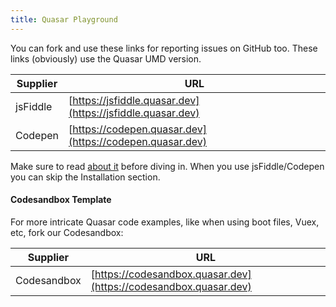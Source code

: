 ```yaml
---
title: Quasar Playground
---
```


You can fork and use these links for reporting issues on GitHub too. These links (obviously) use the Quasar UMD version.

| Supplier | URL |
| --- | --- |
| jsFiddle | [https://jsfiddle.quasar.dev](https://jsfiddle.quasar.dev) |
| Codepen | [https://codepen.quasar.dev](https://codepen.quasar.dev) |

Make sure to read [about it](/start/umd) before diving in. When you use jsFiddle/Codepen you can skip the Installation section.

#### Codesandbox Template

For more intricate Quasar code examples, like when using boot files, Vuex, etc, fork our Codesandbox:

| Supplier | URL |
| --- | --- |
| Codesandbox | [https://codesandbox.quasar.dev](https://codesandbox.quasar.dev) |
